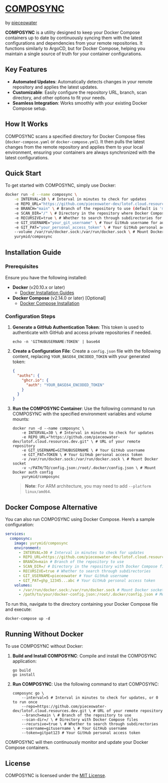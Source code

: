 # [COMPOSYNC](https://github.com/pieceowater-dev/composync)
by [pieceowater](https://github.com/pieceowater)

**COMPOSYNC** is a utility designed to keep your Docker Compose containers up to date by continuously syncing them with the latest configurations and dependencies from your remote repositories. It functions similarly to ArgoCD, but for Docker Compose, helping you maintain a single source of truth for your container configurations.

## Key Features

- **Automated Updates**: Automatically detects changes in your remote repository and applies the latest updates.
- **Customizable**: Easily configure the repository URL, branch, scan directory, and other options to fit your needs.
- **Seamless Integration**: Works smoothly with your existing Docker Compose setup.

## How It Works

COMPOSYNC scans a specified directory for Docker Compose files (`docker-compose.yaml` or `docker-compose.yml`). It then pulls the latest changes from the remote repository and applies them to your local environment, ensuring your containers are always synchronized with the latest configurations.

## Quick Start

To get started with COMPOSYNC, simply use Docker:

```bash
docker run -d --name composync \
    -e INTERVAL=10 \ # Interval in minutes to check for updates
    -e REPO_URL="https://github.com/pieceowater-dev/lotof.cloud.resources.dev.git" \ # URL of your remote repository containing Docker Compose files
    -e BRANCH="main" \ # Branch of the repository to use (default is 'main')
    -e SCAN_DIR="/" \ # Directory in the repository where Docker Compose files are located
    -e RECURSIVE=true \ # Whether to search through subdirectories for Docker Compose files
    -e GIT_USERNAME="your_git_username" \ # Your GitHub username for authentication
    -e GIT_PAT="your_personal_access_token" \ # Your GitHub personal access token for authentication
    --volume /var/run/docker.sock:/var/run/docker.sock \ # Mount Docker socket to allow COMPOSYNC to manage Docker containers
    yurymid/composync
```

## Installation Guide

### Prerequisites

Ensure you have the following installed:

- **Docker** (v20.10.x or later)
    - [Docker Installation Guides](https://docs.docker.com/get-docker/)
- **Docker Compose** (v2.14.0 or later) [Optional]
    - [Docker Compose Installation](https://docs.docker.com/compose/install/)

### Configuration Steps

1. **Generate a GitHub Authentication Token**:
   This token is used to authenticate with GitHub and access private repositories if needed.
   ```shell
   echo -n 'GITHUBUSERNAME:TOKEN' | base64
   ```

2. **Create a Configuration File**:
   Create a `config.json` file with the following content, replacing `YOUR_BASE64_ENCODED_TOKEN` with your generated token:
   ```json
   {
     "auths": {
       "ghcr.io": { 
         "auth": "YOUR_BASE64_ENCODED_TOKEN"
       }
     }
   }
   ```

3. **Run the COMPOSYNC Container**:
   Use the following command to run COMPOSYNC with the specified environment variables and volume mounts:
   ```shell
   docker run -d --name composync \
       -e INTERVAL=30 \ # Interval in minutes to check for updates
       -e REPO_URL="https://github.com/pieceowater-dev/lotof.cloud.resources.dev.git" \ # URL of your remote repository
       -e GIT_USERNAME=GITHUBUSERNAME \ # Your GitHub username
       -e GIT_PAT=TOKEN \ # Your GitHub personal access token
       -v /var/run/docker.sock:/var/run/docker.sock \ # Mount Docker socket
       -v ~/PATH/TO/config.json:/root/.docker/config.json \ # Mount Docker auth config
       yurymid/composync
   ```

   > **Note**: For ARM architecture, you may need to add `--platform linux/amd64`.

## Docker Compose Alternative

You can also run COMPOSYNC using Docker Compose. Here’s a sample configuration:

```yaml
services:
  composync:
    image: yurymid/composync
    environment:
      - INTERVAL=30 # Interval in minutes to check for updates
      - REPO_URL=https://github.com/pieceowater-dev/lotof.cloud.resources.dev.git # URL of your remote repository
      - BRANCH=main # Branch of the repository to use
      - SCAN_DIR=/ # Directory in the repository with Docker Compose files
      - RECURSIVE=true # Whether to search through subdirectories
      - GIT_USERNAME=pieceowater # Your GitHub username
      - GIT_PAT=ghp_12345...abc # Your GitHub personal access token
    volumes:
      - /var/run/docker.sock:/var/run/docker.sock # Mount Docker socket
      - /path/to/your/docker-config.json:/root/.docker/config.json # Mount Docker auth config
```

To run this, navigate to the directory containing your Docker Compose file and execute:

```shell
docker-compose up -d
```

## Running Without Docker

To use COMPOSYNC without Docker:

1. **Build and Install COMPOSYNC**:
   Compile and install the COMPOSYNC application:
   ```shell
   go build
   go install
   ```

2. **Run COMPOSYNC**:
   Use the following command to start COMPOSYNC:
   ```shell
   composync go \
       --interval=5 # Interval in minutes to check for updates, or 0 to run once
       --repo=https://github.com/pieceowater-dev/lotof.cloud.resources.dev.git \ # URL of your remote repository
       --branch=main \ # Branch of the repository to use
       --scan-dir=/ \ # Directory with Docker Compose files
       --recursive=true \ # Whether to search through subdirectories
       --username=gitusername \ # Your GitHub username
       --token=gitpat123 # Your GitHub personal access token
   ```

COMPOSYNC will then continuously monitor and update your Docker Compose containers.

## License

COMPOSYNC is licensed under the [MIT License](https://github.com/pieceowater-dev/composync/?tab=MIT-1-ov-file).
